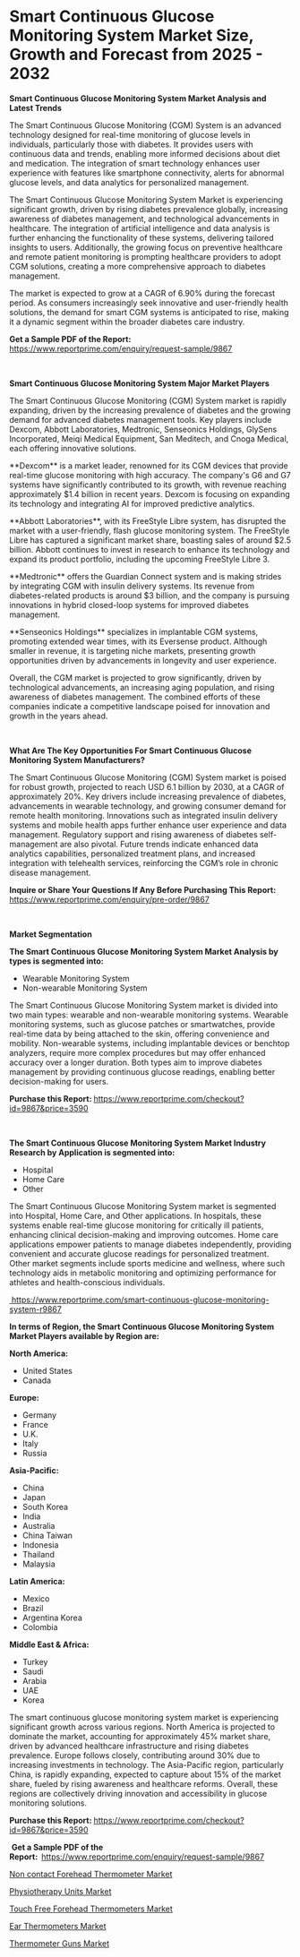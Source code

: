 <p><h1>Smart Continuous Glucose Monitoring System Market Size, Growth and Forecast from 2025 - 2032</h1></p><p><strong>Smart Continuous Glucose Monitoring System Market Analysis and Latest Trends</strong></p>
<p><p>The Smart Continuous Glucose Monitoring (CGM) System is an advanced technology designed for real-time monitoring of glucose levels in individuals, particularly those with diabetes. It provides users with continuous data and trends, enabling more informed decisions about diet and medication. The integration of smart technology enhances user experience with features like smartphone connectivity, alerts for abnormal glucose levels, and data analytics for personalized management.</p><p>The Smart Continuous Glucose Monitoring System Market is experiencing significant growth, driven by rising diabetes prevalence globally, increasing awareness of diabetes management, and technological advancements in healthcare. The integration of artificial intelligence and data analysis is further enhancing the functionality of these systems, delivering tailored insights to users. Additionally, the growing focus on preventive healthcare and remote patient monitoring is prompting healthcare providers to adopt CGM solutions, creating a more comprehensive approach to diabetes management.</p><p>The market is expected to grow at a CAGR of 6.90% during the forecast period. As consumers increasingly seek innovative and user-friendly health solutions, the demand for smart CGM systems is anticipated to rise, making it a dynamic segment within the broader diabetes care industry.</p></p>
<p><strong>Get a Sample PDF of the Report:&nbsp;</strong> <a href="https://www.reportprime.com/enquiry/request-sample/9867?utm_campaign=1890&utm_medium=2&utm_source=Github&utm_content=ia&utm_term=20032025&utm_id=smart-continuous-glucose-monitoring-system">https://www.reportprime.com/enquiry/request-sample/9867</a></p>
<p>&nbsp;</p>
<p><strong>Smart Continuous Glucose Monitoring System Major Market Players</strong></p>
<p><p>The Smart Continuous Glucose Monitoring (CGM) System market is rapidly expanding, driven by the increasing prevalence of diabetes and the growing demand for advanced diabetes management tools. Key players include Dexcom, Abbott Laboratories, Medtronic, Senseonics Holdings, GlySens Incorporated, Meiqi Medical Equipment, San Meditech, and Cnoga Medical, each offering innovative solutions.</p><p>**Dexcom** is a market leader, renowned for its CGM devices that provide real-time glucose monitoring with high accuracy. The company's G6 and G7 systems have significantly contributed to its growth, with revenue reaching approximately $1.4 billion in recent years. Dexcom is focusing on expanding its technology and integrating AI for improved predictive analytics.</p><p>**Abbott Laboratories**, with its FreeStyle Libre system, has disrupted the market with a user-friendly, flash glucose monitoring system. The FreeStyle Libre has captured a significant market share, boasting sales of around $2.5 billion. Abbott continues to invest in research to enhance its technology and expand its product portfolio, including the upcoming FreeStyle Libre 3.</p><p>**Medtronic** offers the Guardian Connect system and is making strides by integrating CGM with insulin delivery systems. Its revenue from diabetes-related products is around $3 billion, and the company is pursuing innovations in hybrid closed-loop systems for improved diabetes management.</p><p>**Senseonics Holdings** specializes in implantable CGM systems, promoting extended wear times, with its Eversense product. Although smaller in revenue, it is targeting niche markets, presenting growth opportunities driven by advancements in longevity and user experience.</p><p>Overall, the CGM market is projected to grow significantly, driven by technological advancements, an increasing aging population, and rising awareness of diabetes management. The combined efforts of these companies indicate a competitive landscape poised for innovation and growth in the years ahead.</p></p>
<p>&nbsp;</p>
<p><strong>What Are The Key Opportunities For Smart Continuous Glucose Monitoring System Manufacturers?</strong></p>
<p><p>The Smart Continuous Glucose Monitoring (CGM) System market is poised for robust growth, projected to reach USD 6.1 billion by 2030, at a CAGR of approximately 20%. Key drivers include increasing prevalence of diabetes, advancements in wearable technology, and growing consumer demand for remote health monitoring. Innovations such as integrated insulin delivery systems and mobile health apps further enhance user experience and data management. Regulatory support and rising awareness of diabetes self-management are also pivotal. Future trends indicate enhanced data analytics capabilities, personalized treatment plans, and increased integration with telehealth services, reinforcing the CGM’s role in chronic disease management.</p></p>
<p><strong>Inquire or Share Your Questions If Any Before Purchasing This Report:</strong> <a href="https://www.reportprime.com/enquiry/pre-order/9867?utm_campaign=1890&utm_medium=2&utm_source=Github&utm_content=ia&utm_term=20032025&utm_id=smart-continuous-glucose-monitoring-system">https://www.reportprime.com/enquiry/pre-order/9867</a></p>
<p>&nbsp;</p>
<p><strong>Market Segmentation</strong></p>
<p><strong>The Smart Continuous Glucose Monitoring System Market Analysis by types is segmented into:</strong></p>
<p><ul><li>Wearable Monitoring System</li><li>Non-wearable Monitoring System</li></ul></p>
<p><p>The Smart Continuous Glucose Monitoring System market is divided into two main types: wearable and non-wearable monitoring systems. Wearable monitoring systems, such as glucose patches or smartwatches, provide real-time data by being attached to the skin, offering convenience and mobility. Non-wearable systems, including implantable devices or benchtop analyzers, require more complex procedures but may offer enhanced accuracy over a longer duration. Both types aim to improve diabetes management by providing continuous glucose readings, enabling better decision-making for users.</p></p>
<p><strong>Purchase this Report:&nbsp;</strong><a href="https://www.reportprime.com/checkout?id=9867&price=3590&utm_campaign=1890&utm_medium=2&utm_source=Github&utm_content=ia&utm_term=20032025&utm_id=smart-continuous-glucose-monitoring-system">https://www.reportprime.com/checkout?id=9867&price=3590</a></p>
<p>&nbsp;</p>
<p><strong>The Smart Continuous Glucose Monitoring System Market Industry Research by Application is segmented into:</strong></p>
<p><ul><li>Hospital</li><li>Home Care</li><li>Other</li></ul></p>
<p><p>The Smart Continuous Glucose Monitoring System market is segmented into Hospital, Home Care, and Other applications. In hospitals, these systems enable real-time glucose monitoring for critically ill patients, enhancing clinical decision-making and improving outcomes. Home care applications empower patients to manage diabetes independently, providing convenient and accurate glucose readings for personalized treatment. Other market segments include sports medicine and wellness, where such technology aids in metabolic monitoring and optimizing performance for athletes and health-conscious individuals.</p></p>
<p><a href="https://www.reportprime.com/smart-continuous-glucose-monitoring-system-r9867?utm_campaign=1890&utm_medium=2&utm_source=Github&utm_content=ia&utm_term=20032025&utm_id=smart-continuous-glucose-monitoring-system">&nbsp;https://www.reportprime.com/smart-continuous-glucose-monitoring-system-r9867</a></p>
<p><strong>In terms of Region, the Smart Continuous Glucose Monitoring System Market Players available by Region are:</strong></p>
<p>
    <p> <strong> North America: </strong>
        <ul>
            <li>United States</li>
            <li>Canada</li>
        </ul>
        </p> 
    <p> <strong> Europe: </strong>
        <ul>
            <li>Germany</li>
            <li>France</li>
            <li>U.K.</li>
            <li>Italy</li>
            <li>Russia</li>
        </ul>
        </p> 
    <p> <strong> Asia-Pacific: </strong>
        <ul>
            <li>China</li>
            <li>Japan</li>
            <li>South Korea</li>
            <li>India</li>
            <li>Australia</li>
            <li>China Taiwan</li>
            <li>Indonesia</li>
            <li>Thailand</li>
            <li>Malaysia</li>
        </ul>
        </p> 
    <p> <strong> Latin America: </strong>
        <ul>
            <li>Mexico</li>
            <li>Brazil</li>
            <li>Argentina Korea</li>
            <li>Colombia</li>
        </ul>
        </p> 
    <p> <strong> Middle East & Africa: </strong>
        <ul>
            <li>Turkey</li>
            <li>Saudi</li>
            <li>Arabia</li>
            <li>UAE</li>
            <li>Korea</li>
        </ul>
    </p>
    </p>
<p><p>The smart continuous glucose monitoring system market is experiencing significant growth across various regions. North America is projected to dominate the market, accounting for approximately 45% market share, driven by advanced healthcare infrastructure and rising diabetes prevalence. Europe follows closely, contributing around 30% due to increasing investments in technology. The Asia-Pacific region, particularly China, is rapidly expanding, expected to capture about 15% of the market share, fueled by rising awareness and healthcare reforms. Overall, these regions are collectively driving innovation and accessibility in glucose monitoring solutions.</p></p>
<p><strong>Purchase this Report: </strong><a href="https://www.reportprime.com/checkout?id=9867&price=3590&utm_campaign=1890&utm_medium=2&utm_source=Github&utm_content=ia&utm_term=20032025&utm_id=smart-continuous-glucose-monitoring-system">https://www.reportprime.com/checkout?id=9867&price=3590</a></p>
<p>&nbsp;<strong>Get a Sample PDF of the Report:&nbsp;&nbsp;</strong><a href="https://www.reportprime.com/enquiry/request-sample/9867?utm_campaign=1890&utm_medium=2&utm_source=Github&utm_content=ia&utm_term=20032025&utm_id=smart-continuous-glucose-monitoring-system">https://www.reportprime.com/enquiry/request-sample/9867</a></p>
<p><strong></strong></p>
<p><p><a href="https://github.com/lelahokendo/Market-Research-Report-List-1/blob/main/non-contact-forehead-thermometer-market.md?utm_campaign=1890&utm_medium=2&utm_source=Github&utm_content=ia&utm_term=20032025&utm_id=smart-continuous-glucose-monitoring-system">Non contact Forehead Thermometer Market</a></p><p><a href="https://github.com/wantadhagino/Market-Research-Report-List-1/blob/main/physiotherapy-units-market.md?utm_campaign=1890&utm_medium=2&utm_source=Github&utm_content=ia&utm_term=20032025&utm_id=smart-continuous-glucose-monitoring-system">Physiotherapy Units Market</a></p><p><a href="https://github.com/vestadjogile/Market-Research-Report-List-1/blob/main/touch-free-forehead-thermometers-market.md?utm_campaign=1890&utm_medium=2&utm_source=Github&utm_content=ia&utm_term=20032025&utm_id=smart-continuous-glucose-monitoring-system">Touch Free Forehead Thermometers Market</a></p><p><a href="https://github.com/hatlepigna2s/Market-Research-Report-List-1/blob/main/ear-thermometers-market.md?utm_campaign=1890&utm_medium=2&utm_source=Github&utm_content=ia&utm_term=20032025&utm_id=smart-continuous-glucose-monitoring-system">Ear Thermometers Market</a></p><p><a href="https://github.com/stunzkocotpv/Market-Research-Report-List-1/blob/main/thermometer-guns-market.md?utm_campaign=1890&utm_medium=2&utm_source=Github&utm_content=ia&utm_term=20032025&utm_id=smart-continuous-glucose-monitoring-system">Thermometer Guns Market</a></p></p>